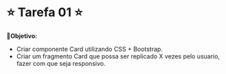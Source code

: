 # ⭐ Tarefa 01 ⭐

**📌Objetivo:**

- Criar componente Card utilizando CSS + Bootstrap.
- Criar um fragmento Card que possa ser replicado X vezes pelo usuario, fazer com que seja responsivo.
